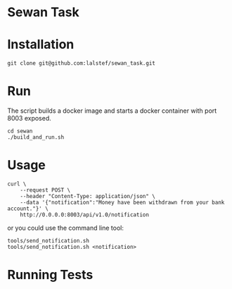 # Sewan Task

# Installation
```
git clone git@github.com:lalstef/sewan_task.git
```

# Run

The script builds a docker image and starts a docker container with port 8003 exposed.

```
cd sewan
./build_and_run.sh
```


# Usage
```
curl \
    --request POST \
    --header "Content-Type: application/json" \
    --data '{"notification":"Money have been withdrawn from your bank account."}' \
    http://0.0.0.0:8003/api/v1.0/notification
```

or you could use the command line tool:

```
tools/send_notification.sh
tools/send_notification.sh <notification>
```

# Running Tests
